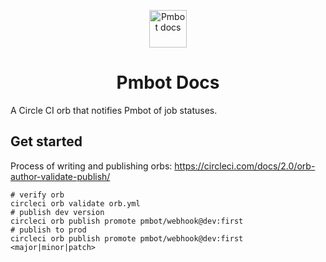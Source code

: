 <p align="center">
  <a href="https://www.gatsbyjs.org">
    <img alt="Pmbot docs" src="./branding/pmbot-logo.svg" width="60" />
  </a>
</p>
<h1 align="center">
  Pmbot Docs
</h1>

A Circle CI orb that notifies Pmbot of job statuses.

## Get started

Process of writing and publishing orbs: https://circleci.com/docs/2.0/orb-author-validate-publish/

```shell script
# verify orb
circleci orb validate orb.yml
# publish dev version
circleci orb publish promote pmbot/webhook@dev:first
# publish to prod
circleci orb publish promote pmbot/webhook@dev:first <major|minor|patch>
```
